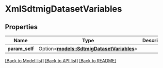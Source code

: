 # XmlSdtmigDatasetVariables

## Properties

Name | Type | Description | Notes
------------ | ------------- | ------------- | -------------
**param_self** | Option<[**models::SdtmigDatasetVariables**](SdtmigDatasetVariables.md)> |  | [optional]

[[Back to Model list]](../README.md#documentation-for-models) [[Back to API list]](../README.md#documentation-for-api-endpoints) [[Back to README]](../README.md)



